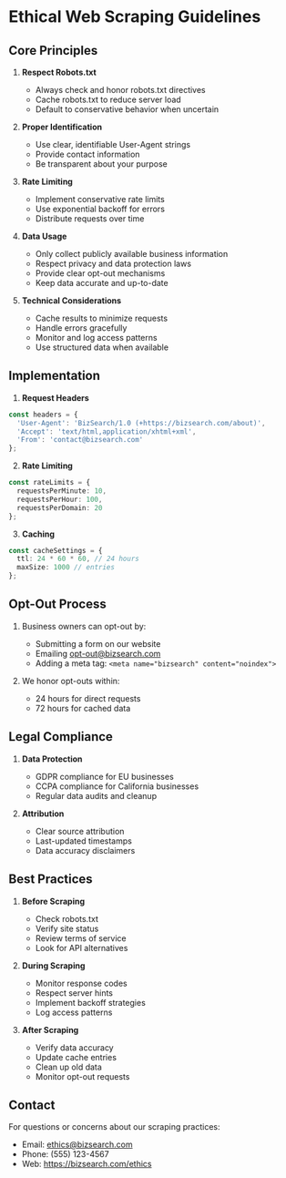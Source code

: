 # Ethical Web Scraping Guidelines

## Core Principles

1. **Respect Robots.txt**
   - Always check and honor robots.txt directives
   - Cache robots.txt to reduce server load
   - Default to conservative behavior when uncertain

2. **Proper Identification**
   - Use clear, identifiable User-Agent strings
   - Provide contact information
   - Be transparent about your purpose

3. **Rate Limiting**
   - Implement conservative rate limits
   - Use exponential backoff for errors
   - Distribute requests over time

4. **Data Usage**
   - Only collect publicly available business information
   - Respect privacy and data protection laws
   - Provide clear opt-out mechanisms
   - Keep data accurate and up-to-date

5. **Technical Considerations**
   - Cache results to minimize requests
   - Handle errors gracefully
   - Monitor and log access patterns
   - Use structured data when available

## Implementation

1. **Request Headers**
```typescript
const headers = {
  'User-Agent': 'BizSearch/1.0 (+https://bizsearch.com/about)',
  'Accept': 'text/html,application/xhtml+xml',
  'From': 'contact@bizsearch.com'
};
```

2. **Rate Limiting**
```typescript
const rateLimits = {
  requestsPerMinute: 10,
  requestsPerHour: 100,
  requestsPerDomain: 20
};
```

3. **Caching**
```typescript
const cacheSettings = {
  ttl: 24 * 60 * 60, // 24 hours
  maxSize: 1000 // entries
};
```

## Opt-Out Process

1. Business owners can opt-out by:
   - Submitting a form on our website
   - Emailing opt-out@bizsearch.com
   - Adding a meta tag: `<meta name="bizsearch" content="noindex">`

2. We honor opt-outs within:
   - 24 hours for direct requests
   - 72 hours for cached data

## Legal Compliance

1. **Data Protection**
   - GDPR compliance for EU businesses
   - CCPA compliance for California businesses
   - Regular data audits and cleanup

2. **Attribution**
   - Clear source attribution
   - Last-updated timestamps
   - Data accuracy disclaimers

## Best Practices

1. **Before Scraping**
   - Check robots.txt
   - Verify site status
   - Review terms of service
   - Look for API alternatives

2. **During Scraping**
   - Monitor response codes
   - Respect server hints
   - Implement backoff strategies
   - Log access patterns

3. **After Scraping**
   - Verify data accuracy
   - Update cache entries
   - Clean up old data
   - Monitor opt-out requests

## Contact

For questions or concerns about our scraping practices:
- Email: ethics@bizsearch.com
- Phone: (555) 123-4567
- Web: https://bizsearch.com/ethics 